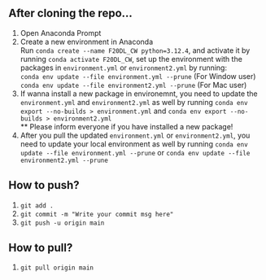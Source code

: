 ## After cloning the repo...
1. Open Anaconda Prompt
2. Create a new environment in Anaconda <br>
Run `conda create --name F20DL_CW python=3.12.4`, and activate it by running `conda activate F20DL_CW`, set up the environment with the packages in `environment.yml` or `environment2.yml` by running: <br>
`conda env update --file environment.yml --prune` (For Window user) <br>
`conda env update --file environment2.yml --prune` (For Mac user) <br>
3. If wanna install a new package in environemnt, you need to update the `environment.yml` and `environment2.yml` as well by running `conda env export --no-builds > environment.yml` and `conda env export --no-builds > environment2.yml` <br>
** Please inform everyone if you have installed a new package!
5. After you pull the updated `environment.yml` or `environment2.yml`, you need to update your local environment as well by running `conda env update --file environment.yml --prune` or `conda env update --file environment2.yml --prune`

## How to push?
1. `git add .`
2. `git commit -m "Write your commit msg here"`
3. `git push -u origin main`

## How to pull?
1. `git pull origin main`
